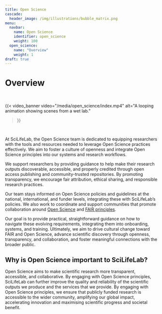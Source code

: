 ```yaml
---
title: Open Science
cascade:
  header_image: /img/illustrations/bubble_matrix.png
menu:
  navbar:
    name: Open Science
    identifier: open_science
    weight: 100
  open_science:
    name: "Overview"
    weight: 1
draft: true
---
```

# Overview 
<br/>

{{< video_banner
  video="/media/open_science/index.mp4"
  alt="A looping animation showing scenes from a wet lab."
>}}
<br/>

At SciLifeLab, the Open Science team is dedicated to equipping researchers with the tools and resources needed to leverage
Open Science practices effectively. We aim to foster a culture of openness and integrate Open Science principles into our
systems and research workflows.

We support researchers by providing guidance to help make their research outputs discoverable, accessible, and properly
credited through open access publishing and community-trusted repositories. By promoting transparency, we encourage fair
attribution, ethical sharing, and responsible research practices.

Our team stays informed on Open Science policies and guidelines at the national, international, and funder levels,
integrating these with SciLifeLab’s policies. We also work to coordinate and support communities that promote collaboration
around [Open Science](https://www.unesco.org/en/open-science/about?hub=686) and [FAIR principles](https://www.nature.com/articles/sdata201618).

Our goal is to provide practical, straightforward guidance on how to navigate these evolving requirements, integrating
them into onboarding, systems, and training. Ultimately, we aim to drive cultural change toward FAIR and Open Science,
advance scientific discovery through openness, transparency, and collaboration, and foster meaningful connections with
the broader public.

## Why is Open Science important to SciLifeLab?

Open Science aims to make scientific research more transparent, accessible, and collaborative. By engaging with Open
Science principles, SciLifeLab can further improve the quality and reliability of the scientific outputs we produce and
the services that we provide. By engaging with Open Science principles, we ensure that publicly funded research is
accessible to the wider community, amplifying our global impact, accelerating innovation and maximising scientific
progress and societal benefit.
